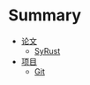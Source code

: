 # Summary

- [论文](./work1/work.md)
  - [SyRust](./work1/SyRust/syrust.md)
- [项目](./work2/work.md)
  - [Git](./work2/Git/Git.md)
